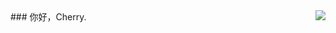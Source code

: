 <img align="right" src="https://github-readme-stats.vercel.app/api?username=Zakerberg&show_icons=true&icon_color=CE1D2D&text_color=718096&bg_color=ffffff&hide_title=true" />
### 你好，Cherry.
